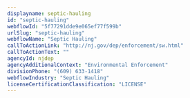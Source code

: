```yaml
---
displayname: septic-hauling
id: "septic-hauling"
webflowId: "5f77291dde9e065ef77f599b"
urlSlug: "septic-hauling"
webflowName: "Septic Hauling"
callToActionLink: "http://nj.gov/dep/enforcement/sw.html"
callToActionText: ""
agencyId: njdep
agencyAdditionalContext: "Environmental Enforcement"
divisionPhone: "(609) 633-1418"
webflowIndustry: "Septic Hauling"
licenseCertificationClassification: "LICENSE"
---
```

